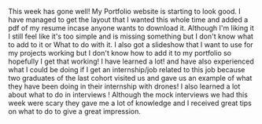 This week has gone well! My Portfolio website is starting to look good. I have managed to get the layout that I wanted this whole time and added a pdf of my resume incase anyone wants to download it. Although I'm liking it I still feel like it's too simple and is missing something but I don't know what to add to it or What to do with it. I also got a slideshow that I want to use for my projects working but I don't know how to add it to my portfolio so hopefully I get that working! I have learned a lot! and have also experienced what I could be doing if I get an internship/job related to this job because two graduates of the last cohort visited us and gave us an example of what they have been doing in their internship with drones! I also learned a lot about what to do in interviews ! Although the mock interviews we had this week were scary they gave me a lot of knowledge and I received great tips on what to do to give a great impression.